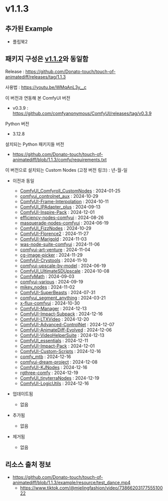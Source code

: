 # v1.1.3

## 추가된 Example

- 플립북2

## 패키지 구성은 [v1.1.2](https://github.com/Donato-touch/touch-of-animatediff/releases/tag/1.1.2)와 동일함

Release : https://github.com/Donato-touch/touch-of-animatediff/releases/tag/1.1.3

사용법 : https://youtu.be/WMqAnL3y__c

이 버전과 연동해 본 ComfyUI 버전
- v0.3.9 : https://github.com/comfyanonymous/ComfyUI/releases/tag/v0.3.9

Python 버전
- 3.12.8

설치되는 Python 패키지들 버전
- https://github.com/Donato-touch/touch-of-animatediff/blob/1.1.3/comfy/requirements.txt

이 버전으로 설치되는 Custom Nodes (고정 버전 링크) : 년-월-일
- 이전과 동일
  - [ComfyUI_Comfyroll_CustomNodes](https://github.com/Suzie1/ComfyUI_Comfyroll_CustomNodes/commit/d78b780ae43fcf8c6b7c6505e6ffb4584281ceca) : 2024-01-25
  - [comfyui_controlnet_aux](https://github.com/Fannovel16/comfyui_controlnet_aux/commit/5a049bde9cc117dafc327cded156459289097ea1) : 2024-10-29
  - [ComfyUI-Frame-Interpolation](https://github.com/Fannovel16/ComfyUI-Frame-Interpolation/commit/c336f7184cb1ac1243381e725fea1ad2c0a10c09) : 2024-10-11
  - [ComfyUI_IPAdapter_plus](https://github.com/cubiq/ComfyUI_IPAdapter_plus/commit/b188a6cb39b512a9c6da7235b880af42c78ccd0d) : 2024-09-13
  - [ComfyUI-Inspire-Pack](https://github.com/ltdrdata/ComfyUI-Inspire-Pack/releases/tag/1.9) : 2024-12-01
  - [efficiency-nodes-comfyui](https://github.com/jags111/efficiency-nodes-comfyui/commit/3ead4afd120833f3bffdefeca0d6545df8051798) : 2024-08-26
  - [masquerade-nodes-comfyui](https://github.com/BadCafeCode/masquerade-nodes-comfyui/commit/432cb4d146a391b387a0cd25ace824328b5b61cf) : 2024-06-19
  - [ComfyUI_FizzNodes](https://github.com/FizzleDorf/ComfyUI_FizzNodes/commit/7d6ea60c55ebd1268bd76fa462da052852bff192) : 2024-10-29
  - [ComfyUI-Florence2](https://github.com/kijai/ComfyUI-Florence2/commit/27714bad54f2c81180392bbcfa56e39c1ad1b991) : 2024-11-27
  - [ComfyUI-Marigold](https://github.com/kijai/ComfyUI-Marigold/commit/1894ff2fd35c22f96c701067729237168b5f2ef5) : 2024-11-03
  - [was-node-suite-comfyui](https://github.com/WASasquatch/was-node-suite-comfyui/commit/fe7e0884aaf0188248d9abf1e500f5116097fec1) : 2024-11-06
  - [comfyui-art-venture](https://github.com/sipherxyz/comfyui-art-venture/commit/50abaace756b96f5f5dc2c9d72826ef371afd45e) : 2024-11-04
  - [cg-image-picker](https://github.com/chrisgoringe/cg-image-picker/commit/aaab0d31165ee9cd252f62067de5f5e89240563e) : 2024-11-29
  - [ComfyUI-Crystools](https://github.com/crystian/ComfyUI-Crystools/commit/03a61d690379f22c6bffc42ea4845f797deb316c) : 2024-11-10
  - [comfyui-upscale-by-model](https://github.com/TheBill2001/comfyui-upscale-by-model/commit/f8bb90094cb96c76e666d9eb609a09af9dcdfe95) : 2024-06-19
  - [ComfyUI_UltimateSDUpscale](https://github.com/ssitu/ComfyUI_UltimateSDUpscale/commit/e617ff20e7ef5baf6526c5ff4eb46a35d24ecbba) : 2024-10-08
  - [ComfyMath](https://github.com/evanspearman/ComfyMath/commit/939bb813f1c0ace959b62f20bb2da47190c4e211) : 2024-09-03
  - [comfyui-various](https://github.com/jamesWalker55/comfyui-various/commit/36454f91606bbff4fc36d90234981ca4a47e2695) : 2024-09-19
  - [mikey_nodes](https://github.com/bash-j/mikey_nodes/commit/637bc18f8e18cc662a8411efbc7013adc7845ae7) : 2024-11-02
  - [ComfyUI-SuperBeasts](https://github.com/SuperBeastsAI/ComfyUI-SuperBeasts/commit/f684c86d0031b82123dc1f7931a8de43c9946fee) : 2024-07-31
  - [comfyui_segment_anything](https://github.com/storyicon/comfyui_segment_anything/commit/ab6395596399d5048639cdab7e44ec9fae857a93) : 2024-03-21
  - [x-flux-comfyui](https://github.com/XLabs-AI/x-flux-comfyui/commit/00328556efc9472410d903639dc9e68a8471f7ac) : 2024-10-30
  - [ComfyUI-Manager](https://github.com/ltdrdata/ComfyUI-Manager/releases/tag/2.55.5) : 2024-12-13
  - [ComfyUI-Impact-Subpack](https://github.com/ltdrdata/ComfyUI-Impact-Subpack/releases/tag/1.1) : 2024-12-16
  - [ComfyUI-LTXVideo](https://github.com/Lightricks/ComfyUI-LTXVideo/commit/8cbf26cc9b9022328cc22bd6dcaffb9457aac07c) : 2024-12-20
  - [ComfyUI-Advanced-ControlNet](https://github.com/Kosinkadink/ComfyUI-Advanced-ControlNet/commit/9632af9dc8f9abe28431c0027411d7a6d4f6cd3e) : 2024-12-07
  - [ComfyUI-AnimateDiff-Evolved](https://github.com/Kosinkadink/ComfyUI-AnimateDiff-Evolved/commit/4f1344e25387d21cdded8f48f4bc59bd86bea9e8) : 2024-12-06
  - [ComfyUI-VideoHelperSuite](https://github.com/Kosinkadink/ComfyUI-VideoHelperSuite/commit/6953fa21443cf55f7c3b61ed3f4c87c5d3677fe1) : 2024-12-13
  - [ComfyUI_essentials](https://github.com/cubiq/ComfyUI_essentials/commit/33ff89fd354d8ec3ab6affb605a79a931b445d99) : 2024-12-11
  - [ComfyUI-Impact-Pack](https://github.com/ltdrdata/ComfyUI-Impact-Pack/releases/tag/8.0.1) : 2024-12-01
  - [ComfyUI-Custom-Scripts](https://github.com/pythongosssss/ComfyUI-Custom-Scripts/commit/19a82e29fddc506cae2e654ef5dd9f81d1f4a4ba) : 2024-12-16
  - [comfy_mtb](https://github.com/melMass/comfy_mtb/commit/827c64c43d52ebfb8acd2e5c4491c4b66e6b8f40) : 2024-12-16
  - [comfyui-dream-project](https://github.com/alt-key-project/comfyui-dream-project/commit/b5c804a33217a08e05f14dd9e518d68f91123f21) : 2024-12-08
  - [ComfyUI-KJNodes](https://github.com/kijai/ComfyUI-KJNodes/commit/973ceb6ca8b7525d54873805888ad690090d6b1e) : 2024-12-16
  - [rgthree-comfy](https://github.com/rgthree/rgthree-comfy/commit/5f2d8a1d19fcb2cac6dbc933085b20c1c0a8bb9f) : 2024-12-19
  - [ComfyUI_tinyterraNodes](https://github.com/TinyTerra/ComfyUI_tinyterraNodes/commit/339ee9c183d6fed5e90fa46c1e7fddc4d6efdbd2) : 2024-12-19
  - [ComfyUI-LogicUtils](https://github.com/aria1th/ComfyUI-LogicUtils/commit/eb3a0d0fa4efb14da6f459b195548533a2c09bb4) : 2024-12-16

- 업데이트됨
  - 없음

- 추가됨
  - 없음

- 제거됨
  - 없음

## 리소스 출처 정보

- https://github.com/Donato-touch/touch-of-animatediff/blob/1.1.3/example/resource/test_dance.mp4
  - https://www.tiktok.com/@mielingfashion/video/7386620317755510022






